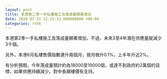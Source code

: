 ```yaml
---
layout: post
title: 本港第二季一手私樓施工及落成量顯著增加
date: 2020-07-31 12:23:53.000000000 +08:00
categories: rthk
---
```


本港第2季一手私樓施工及落成量顯著增加，不過，未來3至4年潛在供應量就減少3千個。

另外，本港6月私樓售價指數連升兩個月，按月微升0.1%，上半年升近2%。

有分析預期，今年落成量預計約為18000至19000個，或達不到政府約2萬個的目標，如果供應持續減少，對中長期樓價有支持。
